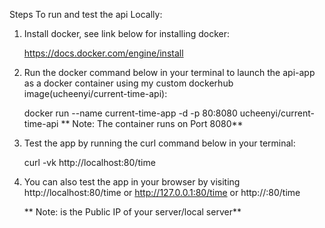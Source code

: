 Steps To run and test the api Locally:
1. Install docker, see link below for installing docker:
   
     https://docs.docker.com/engine/install
3. Run the docker command below in your terminal to launch the api-app as a docker container using my custom dockerhub image(ucheenyi/current-time-api):

   docker run --name current-time-app -d -p 80:8080 ucheenyi/current-time-api 
  ** Note: The container runs on Port 8080**
4. Test the app by running the curl command below in your terminal:
   
     curl -vk http://localhost:80/time
6. You can also test the app in your browser by visiting http://localhost:80/time or http://127.0.0.1:80/time or http://<ServerPublicIP>:80/time
   
    ** Note: <ServerPublicIP> is the Public IP of your server/local server**
